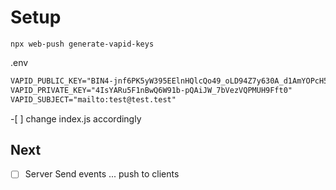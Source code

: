 # Setup
```
npx web-push generate-vapid-keys
```

.env
```txt
VAPID_PUBLIC_KEY="BIN4-jnf6PK5yW395EElnHQlcQo49_oLD94Z7y630A_d1AmYOPcH5Ma0oDz4x46pu2uwX8xuoMdV2gDzTcG4I5A"
VAPID_PRIVATE_KEY="4IsYARu5F1nBwQ6W91b-pQAiJW_7bVezVQPMUH9Fft0"
VAPID_SUBJECT="mailto:test@test.test"
```

-[ ] change index.js accordingly

## Next
- [ ] Server Send events ... push to clients
